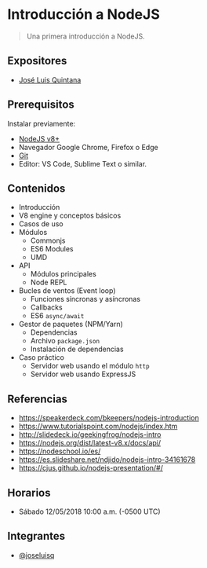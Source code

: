 # Introducción a NodeJS

> Una primera introducción a NodeJS.

## Expositores
- [José Luis Quintana](https://github.com/joseluisq)

## Prerequisitos

Instalar previamente:

- [NodeJS v8+](https://nodejs.org/en/download/)
- Navegador Google Chrome, Firefox o Edge
- [Git](https://git-scm.com/downloads)
- Editor: VS Code, Sublime Text o similar.

## Contenidos

- Introducción
- V8 engine y conceptos básicos
- Casos de uso
- Módulos
  - Commonjs
  - ES6 Modules
  - UMD
- API
  - Módulos principales
  - Node REPL
- Bucles de ventos (Event loop)
  - Funciones síncronas y asíncronas
  - Callbacks
  - ES6 `async/await`
- Gestor de paquetes (NPM/Yarn)
  - Dependencias
  - Archivo `package.json`
  - Instalación de dependencias
- Caso práctico
  - Servidor web usando el módulo `http`
  - Servidor web usando ExpressJS

## Referencias

- https://speakerdeck.com/bkeepers/nodejs-introduction
- https://www.tutorialspoint.com/nodejs/index.htm
- http://slidedeck.io/geekingfrog/nodejs-intro
- https://nodejs.org/dist/latest-v8.x/docs/api/
- https://nodeschool.io/es/
- https://es.slideshare.net/ndjido/nodejs-intro-34161678
- https://cjus.github.io/nodejs-presentation/#/

## Horarios
- Sábado 12/05/2018 10:00 a.m. (-0500 UTC)

## Integrantes
- [@joseluisq](https://github.com/joseluisq)
